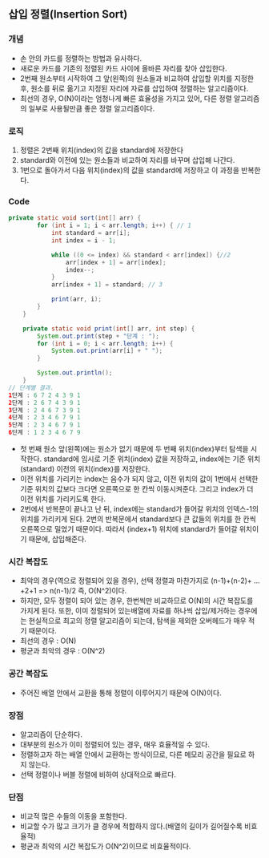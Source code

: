 ## 삽입 정렬(Insertion Sort)



### 개념

- 손 안의 카드를 정렬하는 방법과 유사하다.
- 새로운 카드를 기존의 정렬된 카드 사이에 올바른 자리를 찾아 삽입한다.
- 2번째 원소부터 시작하여 그 앞(왼쪽)의 원소들과 비교하여 삽입할 위치를 지정한 후, 원소를 뒤로 옮기고 지정된 자리에 자료를 삽입하여 정렬하는 알고리즘이다.
- 최선의 경우, O(N)이라는 엄청나게 빠른 효율성을 가지고 있어, 다른 정렬 알고리즘의 일부로 사용될만큼 좋은 정렬 알고리즘이다.



### 로직

1. 정렬은 2번째 위치(index)의 값을 standard에 저장한다
2. standard와 이전에 있는 원소들과 비교하여 자리를 바꾸며 삽입해 나간다.
3. 1번으로 돌아가서 다음 위치(index)의 값을 standard에 저장하고 이 과정을 반복한다.

### Code

```java
private static void sort(int[] arr) {
        for (int i = 1; i < arr.length; i++) { // 1
            int standard = arr[i];
            int index = i - 1;

            while ((0 <= index) && standard < arr[index]) {//2
                arr[index + 1] = arr[index];
                index--;
            }
            arr[index + 1] = standard; // 3

            print(arr, i);
        }
    }

    private static void print(int[] arr, int step) {
        System.out.print(step + "단계 : ");
        for (int i = 0; i < arr.length; i++) {
            System.out.print(arr[i] + " ");
        }

        System.out.println();
    }
// 단계별 결과.
1단계 : 6 7 2 4 3 9 1 
2단계 : 2 6 7 4 3 9 1 
3단계 : 2 4 6 7 3 9 1 
4단계 : 2 3 4 6 7 9 1 
5단계 : 2 3 4 6 7 9 1 
6단계 : 1 2 3 4 6 7 9
```



- 첫 번째 원소 앞(왼쪽)에는 원소가 없기 때문에 두 번째 위치(index)부터 탐색을 시작한다. standard에 임시로 기준 위치(index) 값을 저장하고, index에는 기준 위치(standard) 이전의 위치(index)를 저장한다.
- 이전 위치를 가리키는 index는 음수가 되지 않고, 이전 위치의 값이 1번에서 선택한 기준 위치의 값보다 크다면 오른쪽으로 한 칸씩 이동시켜준다. 그리고 index가 더 이전 위치를 가리키도록 한다.
- 2번에서 반복문이 끝나고 난 뒤, index에는 standard가 들어갈 위치의 인덱스-1의 위치를 가리키게 된다. 2번의 반복문에서 standard보다 큰 값들의 위치를 한 칸씩 오른쪽으로 밀었기 때문이다. 따라서 (index+1) 위치에 standard가 들어갈 위치이기 때문에, 삽입해준다.



### 시간 복잡도

- 최악의 경우(역으로 정렬되어 있을 경우), 선택 정렬과 마찬가지로 (n-1)+(n-2)+ ... +2+1 => n(n-1)/2 즉, O(N^2)이다.
- 하지만, 모두 정렬이 되어 있는 경우, 한번씩만 비교하므로 O(N)의 시간 복잡도를 가지게 된다. 또한, 이미 정렬되어 있는배열에 자료를 하나씩 삽입/제거하는 경우에는 현실적으로 최고의 정렬 알고리즘이 되는데, 탐색을 제외한 오버헤드가 매우 적기 때문이다.
- 최선의 경우 : O(N)
- 평균과 최악의 경우 : O(N^2)



### 공간 복잡도

- 주어진 배열 안에서 교환을 통해 정렬이 이루어지기 때문에 O(N)이다.



### 장점

- 알고리즘이 단순하다.
- 대부분의 원소가 이미 정렬되어 있는 경우, 매우 효율적일 수 있다.
- 정렬하고자 하는 배열 안에서 교환하는 방식이므로, 다른 메모리 공간을 필요로 하지 않는다. 
- 선택 정렬이나 버블 정렬에 비하여 상대적으로 빠르다.



### 단점

- 비교적 많은 수들의 이동을 포함한다.
- 비교할 수가 많고 크기가 클 경우에 적합하지 않다.(배열의 길이가 길어질수록 비효율적)
- 평균과 최악의 시간 복잡도가 O(N^2)이므로 비효율적이다.
